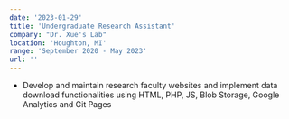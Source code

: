 ```yaml
---
date: '2023-01-29'
title: 'Undergraduate Research Assistant'
company: "Dr. Xue's Lab"
location: 'Houghton, MI'
range: 'September 2020 - May 2023'
url: ''
---
```


- Develop and maintain research faculty websites and implement data download functionalities using HTML, PHP, JS, Blob Storage, Google Analytics and Git Pages

